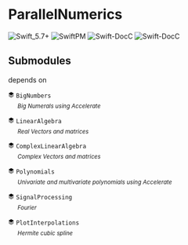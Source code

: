 
# ParallelNumerics 

![Swift_5.7+](https://img.shields.io/static/v1?label=Swift&color=lightgreen&message=5.7%2B&style=flat&logo=Swift)
![SwiftPM](https://img.shields.io/badge/-SwiftPM-critical?logo=Swift&style=flat&logoColor=white)
![Swift-DocC](https://img.shields.io/badge/-DocC-1C5ED0?logo=Swift&style=flat&logoColor=white)
![Swift-DocC](https://img.shields.io/badge/-Apple%20Platform%20Only-gray?logo=Apple&style=flat&logoColor=white)


## Submodules

depends on 

<img src="./images/square-stack-3d-up-fill.svg" width="12" height="12"> `BigNumbers`
<br/>&nbsp;&nbsp;&nbsp;&nbsp;<sub>
*Big Numerals using Accelerate*</sub>

<img src="./images/square-stack-3d-up-fill.svg" width="12" height="12"> `LinearAlgebra`
<br/>&nbsp;&nbsp;&nbsp;&nbsp;<sub>
*Real Vectors and matrices*</sub>

<img src="./images/square-stack-3d-up-fill.svg" width="12" height="12"> `ComplexLinearAlgebra`
<br/>&nbsp;&nbsp;&nbsp;&nbsp;<sub>
*Complex Vectors and matrices*</sub>

<img src="./images/square-stack-3d-up-fill.svg" width="12" height="12"> `Polynomials`
<br/>&nbsp;&nbsp;&nbsp;&nbsp;<sub>
*Univariate and multivariate polynomials using Accelerate*</sub>

<img src="./images/square-stack-3d-up-fill.svg" width="12" height="12"> `SignalProcessing`
<br/>&nbsp;&nbsp;&nbsp;&nbsp;<sub>
*Fourier*</sub>

<img src="./images/square-stack-3d-up-fill.svg" width="12" height="12"> `PlotInterpolations`
<br/>&nbsp;&nbsp;&nbsp;&nbsp;<sub>
*Hermite cubic spline*</sub>
